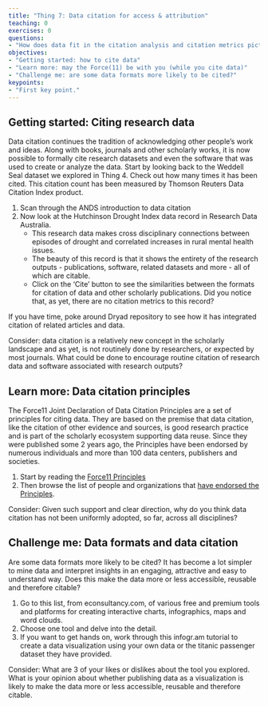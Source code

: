 ```yaml
---
title: "Thing 7: Data citation for access & attribution"
teaching: 0
exercises: 0
questions:
- "How does data fit in the citation analysis and citation metrics pictures?"
objectives:
- "Getting started: how to cite data"
- "Learn more: may the Force(11) be with you (while you cite data)"
- "Challenge me: are some data formats more likely to be cited?"
keypoints:
- "First key point."
---
```

## Getting started: Citing research data

Data citation continues the tradition of acknowledging other people’s work and ideas. Along with books, journals and other scholarly works, it is now possible to formally cite research datasets and even the software that was used to create or analyze the data.
Start by looking back to the Weddell Seal dataset we explored in Thing 4.  Check out how many times it has been cited. This citation count has been measured by Thomson Reuters Data Citation Index product.

1. Scan through the ANDS introduction to data citation
2. Now look at the Hutchinson Drought Index data record in Research Data Australia.
   - This research data makes cross disciplinary connections between episodes of drought and correlated increases in rural mental health issues.
   - The beauty of this record is that it shows the entirety of the research outputs - publications, software, related datasets and more - all of which are citable.
   - Click on the ‘Cite’ button to see the similarities between the formats for citation of data and other scholarly publications.  Did you notice that, as yet, there are no citation metrics to this record?

If you have time, poke around Dryad repository to see how it has integrated citation of related articles and data.

Consider: data citation is a relatively new concept in the scholarly landscape and as yet, is not routinely done by researchers, or expected by most journals. What could be done to encourage routine citation of research data and software associated with research outputs?

## Learn more: Data citation principles

The Force11 Joint Declaration of Data Citation Principles are a set of principles for citing data. They are based on the premise that data citation, like the citation of other evidence and sources, is good research practice and is part of the scholarly ecosystem supporting data reuse.
Since they were published some 2 years ago, the Principles have been endorsed by numerous individuals and more than 100 data centers, publishers and societies.

1. Start by reading the [Force11 Principles](https://www.force11.org/group/joint-declaration-data-citation-principles-final)
2. Then browse the list of people and organizations that [have endorsed the Principles](https://www.force11.org/datacitation/endorsements).

Consider: Given such support and clear direction, why do you think data citation has not been uniformly adopted, so far, across all disciplines?

## Challenge me: Data formats and data citation

Are some data formats more likely to be cited?
It has become a lot simpler to mine data and interpret insights in an engaging, attractive and easy to understand way. Does this make the data more or less accessible, reusable and therefore citable?

1. Go to this list, from econsultancy.com, of various free and premium tools and platforms for creating interactive charts, infographics, maps and word clouds.
2. Choose one tool and delve into the detail.
3. If you want to get hands on, work through this infogr.am tutorial to create a data visualization using your own data or the titanic passenger dataset they have provided.

Consider:
What are 3 of your likes or dislikes about the tool you explored.
What is your opinion about whether publishing data as a visualization is likely to make the data more or less accessible, reusable and therefore citable.
